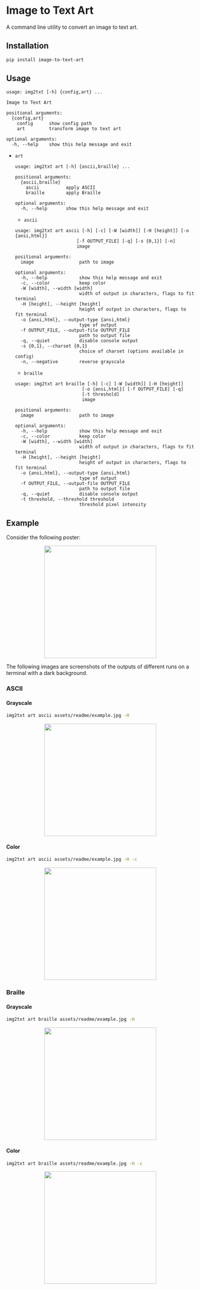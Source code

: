 # Image to Text Art

A command line utility to convert an image to text art.

## Installation

```bash
pip install image-to-text-art
```

## Usage

```
usage: img2txt [-h] {config,art} ...

Image to Text Art

positional arguments:
  {config,art}
    config      show config path
    art         transform image to text art

optional arguments:
  -h, --help    show this help message and exit
```

* `art`

  ```
  usage: img2txt art [-h] {ascii,braille} ...

  positional arguments:
    {ascii,braille}
      ascii          apply ASCII
      braille        apply Braille

  optional arguments:
    -h, --help       show this help message and exit
  ```

  * `ascii`
  
  ```
  usage: img2txt art ascii [-h] [-c] [-W [width]] [-H [height]] [-o {ansi,html}]
                         [-f OUTPUT_FILE] [-q] [-s {0,1}] [-n]
                         image

  positional arguments:
    image                 path to image

  optional arguments:
    -h, --help            show this help message and exit
    -c, --color           keep color
    -W [width], --width [width]
                          width of output in characters, flags to fit terminal
    -H [height], --height [height]
                          height of output in characters, flags to fit terminal
    -o {ansi,html}, --output-type {ansi,html}
                          type of output
    -f OUTPUT_FILE, --output-file OUTPUT_FILE
                          path to output file
    -q, --quiet           disable console output
    -s {0,1}, --charset {0,1}
                          choice of charset (options available in config)
    -n, --negative        reverse grayscale
  ```

  * `braille`

  ```
  usage: img2txt art braille [-h] [-c] [-W [width]] [-H [height]]
                           [-o {ansi,html}] [-f OUTPUT_FILE] [-q]
                           [-t threshold]
                           image

  positional arguments:
    image                 path to image

  optional arguments:
    -h, --help            show this help message and exit
    -c, --color           keep color
    -W [width], --width [width]
                          width of output in characters, flags to fit terminal
    -H [height], --height [height]
                          height of output in characters, flags to fit terminal
    -o {ansi,html}, --output-type {ansi,html}
                          type of output
    -f OUTPUT_FILE, --output-file OUTPUT_FILE
                          path to output file
    -q, --quiet           disable console output
    -t threshold, --threshold threshold
                          threshold pixel intensity
  ```

## Example

Consider the following poster:

<p align="center"><img src="https://raw.githubusercontent.com/kelvindecosta/image-to-text-art/master/assets/readme/example.jpg" width="300"></p>

The following images are screenshots of the outputs of different runs on a terminal with a dark background.

### ASCII

#### Grayscale

```bash
img2txt art ascii assets/readme/example.jpg -H
```

<p align="center"><img src="https://raw.githubusercontent.com/kelvindecosta/image-to-text-art/master/assets/readme/ascii-gray.png" width="300"></p>

#### Color

```bash
img2txt art ascii assets/readme/example.jpg -H -c
```

<p align="center"><img src="https://raw.githubusercontent.com/kelvindecosta/image-to-text-art/master/assets/readme/ascii-color.png" width="300"></p>

### Braille

#### Grayscale

```bash
img2txt art braille assets/readme/example.jpg -H
```

<p align="center"><img src="https://raw.githubusercontent.com/kelvindecosta/image-to-text-art/master/assets/readme/braille-gray.png" width="300"></p>

#### Color

```bash
img2txt art braille assets/readme/example.jpg -H -c
```

<p align="center"><img src="https://raw.githubusercontent.com/kelvindecosta/image-to-text-art/master/assets/readme/braille-color.png" width="300"></p>